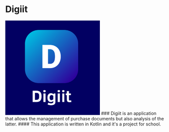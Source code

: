 # Digiit
<img src="./images/logo.png" alt="Logo Digiit" width="300" height="300">
### Digiit is an application that allows the management of purchase documents but also analysis of the latter.
#### This application is written in Kotlin and it's a project for school.
